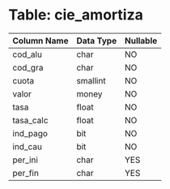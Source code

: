 # Table: cie_amortiza

| Column Name | Data Type | Nullable |
|-------------|-----------|----------|
| cod_alu | char | NO |
| cod_gra | char | NO |
| cuota | smallint | NO |
| valor | money | NO |
| tasa | float | NO |
| tasa_calc | float | NO |
| ind_pago | bit | NO |
| ind_cau | bit | NO |
| per_ini | char | YES |
| per_fin | char | YES |
